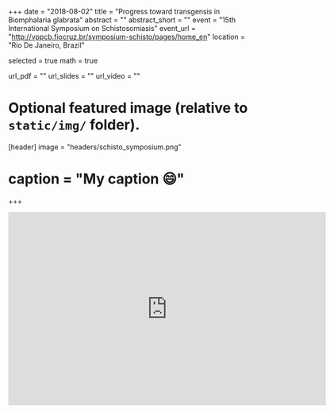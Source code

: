 +++
date = "2018-08-02"
title = "Progress toward transgensis in Biomphalaria glabrata"
abstract = ""
abstract_short = ""
event = "15th International Symposium on Schistosomiasis"
event_url = "http://vppcb.fiocruz.br/symposium-schisto/pages/home_en"
location = "Rio De Janeiro, Brazil"

selected = true
math = true

url_pdf = ""
url_slides = ""
url_video = ""

# Optional featured image (relative to `static/img/` folder).
[header]
image = "headers/schisto_symposium.png"
# caption = "My caption :smile:"

+++

<iframe src="https://docs.google.com/presentation/d/e/2PACX-1vTxTTa-EixbpWBv8G_R5vHRRKtGv26brnbaf2XpUbTQnsp1-F_hI-Ss9GxvNXpIhqsR3yqX89AYa64i/embed?start=false&loop=false&delayms=3000" frameborder="0" width="640" height="389" allowfullscreen="true" mozallowfullscreen="true" webkitallowfullscreen="true"></iframe>
